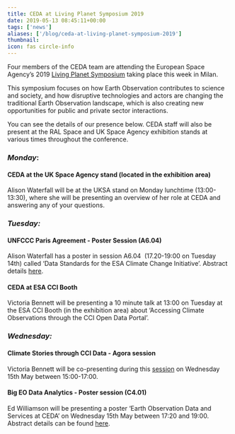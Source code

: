 ```yaml
---
title: CEDA at Living Planet Symposium 2019
date: 2019-05-13 08:45:11+00:00
tags: ['news']
aliases: ['/blog/ceda-at-living-planet-symposium-2019']
thumbnail: 
icon: fas circle-info
---
```


Four members of the CEDA team are attending the European Space Agency’s 2019 [Living Planet Symposium](https://lps19.esa.int/NikalWebsitePortal/living-planet-symposium-2019/lps19) taking place this week in Milan.

This symposium focuses on how Earth Observation contributes to science and society, and how disruptive technologies and actors are changing the traditional Earth Observation landscape, which is also creating new opportunities for public and private sector interactions.

You can see the details of our presence below. CEDA staff will also be present at the RAL Space and UK Space Agency exhibition stands at various times throughout the conference. 

### ***Monday***:

#### **CEDA at the UK Space Agency stand (located in the exhibition area)**

Alison Waterfall will be at the UKSA stand on Monday lunchtime (13:00-13:30), where she will be presenting an overview of her role at CEDA and answering any of your questions.

### ***Tuesday:***

#### **UNFCCC Paris Agreement - Poster Session (A6.04)**

Alison Waterfall has a poster in session A6.04  (17.20-19:00 on Tuesday 14th) called ‘Data Standards for the ESA Climate Change Initiative’. Abstract details [here](https://lps19.esa.int/NikalWebsitePortal/living-planet-symposium-2019/lps19/Agenda/AgendaItemDetail?id=8e61ce7a-e905-4a4f-a481-22012b118938).

#### **CEDA at ESA CCI Booth**

Victoria Bennett will be presenting a 10 minute talk at 13:00 on Tuesday at the ESA CCI Booth (in the exhibition area) about ‘Accessing Climate Observations through the CCI Open Data Portal’.

### ***Wednesday:***

#### **Climate Stories through CCI Data - Agora session**

Victoria Bennett will be co-presenting during this [session](https://lps19.esa.int/NikalWebsitePortal/living-planet-symposium-2019/lps19/ExtraContent/ContentSubPage?page=8&subPage=2) on Wednesday 15th May between 15:00-17:00.

#### **Big EO Data Analytics - Poster session (C4.01)**

Ed Williamson will be presenting a poster ‘Earth Observation Data and Services at CEDA’ on Wednesday 15th May between 17:20 and 19:00. Abstract details can be found [here](https://lps19.esa.int/NikalWebsitePortal/living-planet-symposium-2019/lps19/Agenda/AgendaItemDetail?id=41153ce9-7d8f-4ee2-978d-f1c37e4f16ee).

